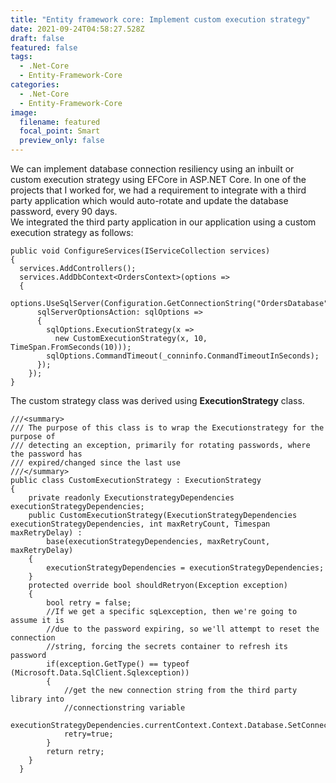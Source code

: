 ```yaml
---
title: "Entity framework core: Implement custom execution strategy"
date: 2021-09-24T04:58:27.528Z
draft: false
featured: false
tags:
  - .Net-Core
  - Entity-Framework-Core
categories:
  - .Net-Core
  - Entity-Framework-Core
image:
  filename: featured
  focal_point: Smart
  preview_only: false
---
```

We can implement database connection resiliency using an inbuilt or custom execution strategy using EFCore in ASP.NET Core. In one of the projects that I worked for, we had a requirement to integrate with a third party application which would auto-rotate and update the database password, every 90 days. \
We integrated the third party application in our application using a custom execution strategy as follows:

```
public void ConfigureServices(IServiceCollection services)
{
  services.AddControllers(); 
  services.AddDbContext<OrdersContext>(options =>
  {
    options.UseSqlServer(Configuration.GetConnectionString("OrdersDatabase"),
      sqlServerOptionsAction: sqlOptions =>
      {
        sqlOptions.ExecutionStrategy(x => 
          new CustomExecutionStrategy(x, 10, TimeSpan.FromSeconds(10)));
        sqlOptions.CommandTimeout(_conninfo.ConmandTimeoutInSeconds);
      });
    });
}
```

The custom strategy class was derived using **ExecutionStrategy** class.

```
///<summary>
/// The purpose of this class is to wrap the Executionstrategy for the purpose of 
/// detecting an exception, primarily for rotating passwords, where the password has 
/// expired/changed since the last use
///</summary>
public class CustomExecutionStrategy : ExecutionStrategy
{
    private readonly ExecutionstrategyDependencies executionStrategyDependencies;
	public CustomExecutionStrategy(ExecutionStrategyDependencies executionStrategyDependencies, int maxRetryCount, Timespan maxRetryDelay) : 
		base(executionStrategyDependencies, maxRetryCount, maxRetryDelay)
	{
		executionStrategyDependencies = executionStrategyDependencies;
	}
	protected override bool shouldRetryon(Exception exception)
	{
		bool retry = false;
		//If we get a specific sqLexception, then we're going to assume it is 
        //due to the password expiring, so we'll attempt to reset the connection 
        //string, forcing the secrets container to refresh its password
		if(exception.GetType() == typeof (Microsoft.Data.SqlClient.Sqlexception))
		{
			//get the new connection string from the third party library into 
            //connectionstring variable
			executionStrategyDependencies.currentContext.Context.Database.SetConnectionstring(connectionstring);
			retry=true;
		}
		return retry;
	}
  }
```